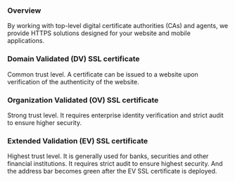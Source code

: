 ### Overview
By working with top-level digital certificate authorities (CAs) and agents, we provide HTTPS solutions designed for your website and mobile applications.

### Domain Validated (DV) SSL certificate
Common trust level. A certificate can be issued to a website upon verification of the authenticity of the website.

### Organization Validated (OV) SSL certificate
Strong trust level. It requires enterprise identity verification and strict audit to ensure higher security.

### Extended Validation (EV) SSL certificate
Highest trust level. It is generally used for banks, securities and other financial institutions. It requires strict audit to ensure highest security. And the address bar becomes green after the EV SSL certificate is deployed.
